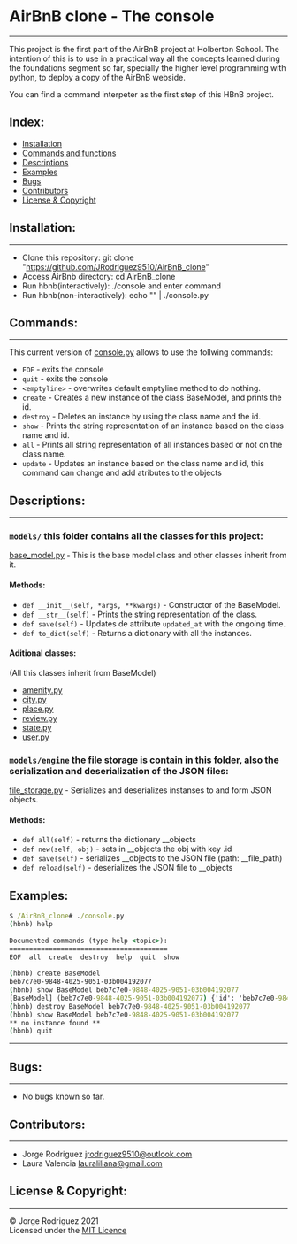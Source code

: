 # AirBnB clone - The console  
---  
This project is the first part of the AirBnB project at Holberton School. The intention of this is to use in a practical way all the concepts learned during the foundations segment so far, specially the higher level programming with python, to deploy a copy of the AirBnB webside.  

You can find a command interpeter as the first step of this HBnB project.  

## Index:  

* [Installation](#Installation)  
* [Commands and functions](#commands-and-functions)  
* [Descriptions](#descriptions)  
* [Examples](#examples)  
* [Bugs](#bugs)  
* [Contributors](#contributors)
* [License & Copyright](#licence-&-copyright)

## Installation:  
---  
- Clone this repository: git clone "https://github.com/JRodriguez9510/AirBnB_clone"
- Access AirBnb directory: cd AirBnB_clone
- Run hbnb(interactively): ./console and enter command
- Run hbnb(non-interactively): echo "<command>" | ./console.py
## Commands:  
---  
This current version of [console.py](console.py) allows to use the follwing commands:    
- `EOF` - exits the console  
- `quit` - exits the console  
- `<emptyline>` - overwrites default emptyline method to do nothing.  
- `create` - Creates a new instance of the class BaseModel, and prints the id.  
- `destroy` - Deletes an instance by using the class name and the id.  
- `show` - Prints the string representation of an instance based on the class name and id.  
- `all` - Prints all string representation of all instances based or not on the class name.  
- `update` - Updates an instance based on the class name and id, this command can change and add atributes to the objects  
## Descriptions:  
---  
### `models/` this folder contains all the classes for this project:  
[base_model.py](/models/base_model.py) - This is the base model class and other classes inherit from it.  
#### Methods:  
- `def __init__(self, *args, **kwargs)` - Constructor of the BaseModel.  
- `def __str__(self)` - Prints the string representation of the class.  
- `def save(self)` - Updates de attribute `updated_at` with the ongoing time.
- `def to_dict(self)` - Returns a dictionary with all the instances.  
#### Aditional classes:  
(All this classes inherit from BaseModel)  
* [amenity.py](/models/amenity.py)  
* [city.py](/models/city.py)  
* [place.py](/models/place.py)  
* [review.py](/models/review.py)  
* [state.py](/models/state.py)  
* [user.py](/models/user.py)  
### `models/engine` the file storage is contain in this folder, also the serialization and deserialization of the JSON files:  
[file_storage.py](/models/engine/file_storage.py) - Serializes and deserializes instanses to and form JSON objects.
#### Methods:  
* `def all(self)` - returns the dictionary __objects
* `def new(self, obj)` - sets in __objects the obj with key <obj class name>.id
* `def save(self)` - serializes __objects to the JSON file (path: __file_path)
* `def reload(self)` -  deserializes the JSON file to __objects
## Examples:  
```cmd
$ /AirBnB_clone# ./console.py   
(hbnb) help  
  
Documented commands (type help <topic>):  
========================================  
EOF  all  create  destroy  help  quit  show  
  
(hbnb) create BaseModel  
beb7c7e0-9848-4025-9051-03b004192077  
(hbnb) show BaseModel beb7c7e0-9848-4025-9051-03b004192077  
[BaseModel] (beb7c7e0-9848-4025-9051-03b004192077) {'id': 'beb7c7e0-9848-4025-9051-03b004192077', 'created_at': datetime.datetime(2021, 6, 30, 16, 8, 7, 925044), 'updated_at': datetime.datetime(2021, 6, 30, 16, 8, 7, 925044)}  
(hbnb) destroy BaseModel beb7c7e0-9848-4025-9051-03b004192077  
(hbnb) show BaseModel beb7c7e0-9848-4025-9051-03b004192077  
** no instance found **  
(hbnb) quit  
```  
---  

## Bugs:  
---  
- No bugs known so far.  
## Contributors:   
---  
- Jorge Rodriguez <jrodriguez9510@outlook.com>  
- Laura Valencia <lauraliliana@gmail.com>
  
## License & Copyright:  
---  
© Jorge Rodriguez 2021  
Licensed under the [MIT Licence](LICENSE)
